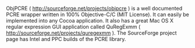 ObjPCRE ( http://sourceforge.net/projects/objpcre ) is a well documented PCRE wrapper written in 100% Objective-C/C (MIT License). It can easily be implemented into any Cocoa application.
It also has a great Mac OS X regular expression GUI application called QuRegExmm ( http://sourceforge.net/projects/quregexmm ). 
The SourceForge project page has Intel and PPC builds of the PCRE library.
